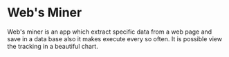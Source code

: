 # Web's Miner
Web's miner is an app which extract specific data from a web page and save in a data base also it makes execute every
so often. It is possible view the tracking in a beautiful chart.

